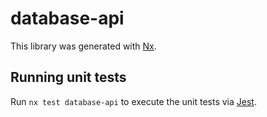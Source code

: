 # database-api

This library was generated with [Nx](https://nx.dev).

## Running unit tests

Run `nx test database-api` to execute the unit tests via [Jest](https://jestjs.io).
